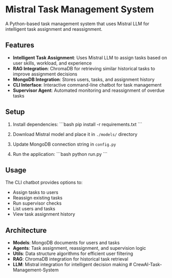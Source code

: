 # Mistral Task Management System

A Python-based task management system that uses Mistral LLM for intelligent task assignment and reassignment.

## Features

- **Intelligent Task Assignment**: Uses Mistral LLM to assign tasks based on user skills, workload, and experience
- **RAG Integration**: ChromaDB for retrieving similar historical tasks to improve assignment decisions
- **MongoDB Integration**: Stores users, tasks, and assignment history
- **CLI Interface**: Interactive command-line chatbot for task management
- **Supervisor Agent**: Automated monitoring and reassignment of overdue tasks

## Setup

1. Install dependencies:
\`\`\`bash
pip install -r requirements.txt
\`\`\`

2. Download Mistral model and place it in `./models/` directory

3. Update MongoDB connection string in `config.py`

4. Run the application:
\`\`\`bash
python run.py
\`\`\`

## Usage

The CLI chatbot provides options to:
- Assign tasks to users
- Reassign existing tasks
- Run supervisor checks
- List users and tasks
- View task assignment history

## Architecture

- **Models**: MongoDB documents for users and tasks
- **Agents**: Task assignment, reassignment, and supervision logic
- **Utils**: Data structure algorithms for efficient user filtering
- **RAG**: ChromaDB integration for historical task retrieval
- **LLM**: Mistral integration for intelligent decision making
#   C r e w A I - T a s k - M a n a g e m e n t - S y s t e m  
 
